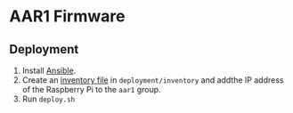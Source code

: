 # AAR1 Firmware

## Deployment

1. Install [Ansible](https://www.ansible.com/).
2. Create an [inventory file](https://docs.ansible.com/ansible/latest/user_guide/intro_inventory.html) in `deployment/inventory` and addthe IP address of the Raspberry Pi to the `aar1` group.
3. Run `deploy.sh`